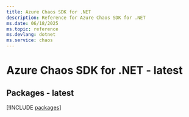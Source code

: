 ```yaml
---
title: Azure Chaos SDK for .NET
description: Reference for Azure Chaos SDK for .NET
ms.date: 06/18/2025
ms.topic: reference
ms.devlang: dotnet
ms.service: chaos
---
```

# Azure Chaos SDK for .NET - latest
## Packages - latest
[!INCLUDE [packages](chaos-index.md)]